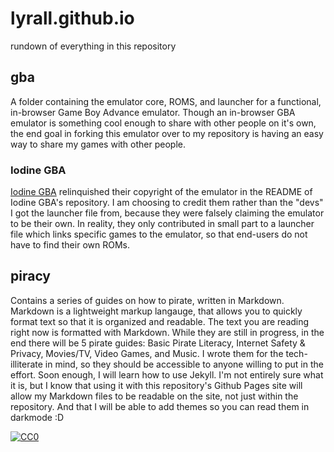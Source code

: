 # lyrall.github.io

rundown of everything in this repository

## gba

A folder containing the emulator core, ROMS, and launcher for a functional, in-browser Game Boy Advance emulator. Though an in-browser GBA emulator is something cool enough to share with other people on it's own, the end goal in forking this emulator over to my repository is having an easy way to share my games with other people. 

### Iodine GBA

[Iodine GBA](https://github.com/taisel/IodineGBA) relinquished their copyright of the emulator in the README of Iodine GBA's repository. I am choosing to credit them rather than the "devs" I got the launcher file from, because they were falsely claiming the emulator to be their own. In reality, they only contributed in small part to a launcher file which links specific games to the emulator, so that end-users do not have to find their own ROMs.

## piracy

Contains a series of guides on how to pirate, written in Markdown. Markdown is a lightweight markup langauge, that allows you to quickly format text so that it is organized and readable. The text you are reading right now is formatted with Markdown. While they are still in progress, in the end there will be 5 pirate guides: Basic Pirate Literacy, Internet Safety & Privacy, Movies/TV, Video Games, and Music. I wrote them for the tech-illiterate in mind, so they should be accessible to anyone willing to put in the effort. Soon enough, I will learn how to use Jekyll. I'm not entirely sure what it is, but I know that using it with this repository's Github Pages site will allow my Markdown files to be readable on the site, not just within the repository. And that I will be able to add themes so you can read them in darkmode :D

<p xmlns:dct="http://purl.org/dc/terms/" xmlns:vcard="http://www.w3.org/2001/vcard-rdf/3.0#">
  <a rel="license"
     href="http://creativecommons.org/publicdomain/zero/1.0/">
    <img src="https://licensebuttons.net/p/zero/1.0/88x31.png" style="border-style: none;" alt="CC0" />
  </a>
</p>
